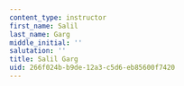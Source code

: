 ```yaml
---
content_type: instructor
first_name: Salil
last_name: Garg
middle_initial: ''
salutation: ''
title: Salil Garg
uid: 266f024b-b9de-12a3-c5d6-eb85600f7420
---
```

